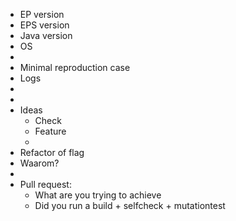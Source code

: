 - EP version
- EPS version
- Java version
- OS
-
- Minimal reproduction case
- Logs
-
-
- Ideas
	- Check
	- Feature
	-
- Refactor of flag
- Waarom?
-
- Pull request:
	- What are you trying to achieve
	- Did you run a build + selfcheck + mutationtest